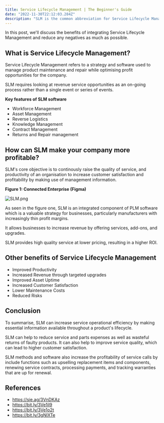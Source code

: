 ```yaml
---
title: Service Lifecycle Management | The Beginner's Guide
date: "2022-11-30T22:12:03.284Z"
description: "SLM is the common abbreviation for Service Lifecycle Management. In this article, we'll discuss the benefits of integrating  Service Lifecycle Management and reduce any negatives as much as possible."
---
```


In this post, we'll discuss the benefits of integrating  Service Lifecycle Management and reduce any negatives as much as possible.

## What is Service Lifecycle Management?

Service Lifecycle Management refers to a strategy and software used to manage product maintenance and repair while optimising profit opportunities for the company. 

SLM requires looking at revenue service opportunities as an on-going process rather than a single event or series of events. 

**Key features of SLM software**

- Workforce Management
- Asset Management
- Reverse Logistics 
- Knowledge Management 
- Contract Management 
- Returns and Repair management 

## How can SLM make your company more profitable?

SLM's core objective is to continously raise the quality of service, and productivity of an organisation to increase customer satisfaction and profitability by making use of management information.

**Figure 1: Connected Enterprise (Figma)**

![SLM.png](https://dev-to-uploads.s3.amazonaws.com/uploads/articles/7bujlo9aapfplze9m3ki.png)

As seen in the figure one, SLM is an integrated component of PLM software which is a valuable strategy for businesses, particularly manufacturers with increasingly thin profit margins. 

It allows businesses to increase revenue by offering services, add-ons, and upgrades. 

SLM provides high quality service at lower pricing, resulting in a higher ROI. 

## Other benefits of Service Lifecycle Management

- Improved Productivity
- Increased Revenue through targeted upgrades
- Improved Asset Uptime
- Increased Customer Satisfaction
- Lower Maintenance Costs
- Reduced Risks

## Conclusion

To summarise, SLM can increase service operational efficiency by making essential information available throughout a product's lifecycle.

SLM can help to reduce service and parts expenses as well as wasteful returns of faulty products. It can also help to improve service quality, which can lead to higher customer satisfaction.

SLM methods and software also increase the profitability of service calls by include functions such as upselling replacement items and components, renewing service contracts, processing payments, and tracking warranties that are up for renewal.

## References

- https://sie.ag/3VnDKAz
- https://bit.ly/3Ve1iI9
- https://bit.ly/3Ve1o2t
- https://bit.ly/3gNIXTe
